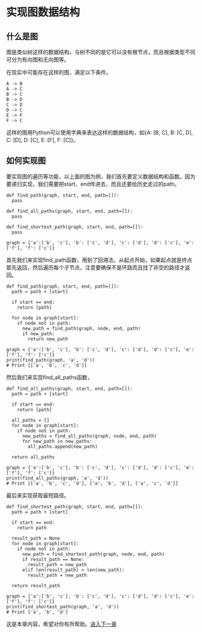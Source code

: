 
# 实现图数据结构

## 什么是图

图是类似树这样的数据结构，与树不同的是它可以没有根节点，而且根据类型不同可分为有向图和无向图等。

在现实中可能存在这样的图，满足以下条件。

```
A -> B
A -> C
B -> C
B -> D
C -> D
D -> C
E -> F
F -> C
```

这样的图用Python可以使用字典来表达这样的数据结构，如{A: [B, C], B: [C, D], C: [D], D: [C], E: [F], F: [C]}。

## 如何实现图

要实现图的遍历等功能，以上面的图为例，我们首先要定义数据结构和函数。因为要递归实现，我们需要把start、end传进去，而且还要给历史走过的path。

```
def find_path(graph, start, end, path=[]):
  pass

def find_all_paths(graph, start, end, path=[]):
  pass

def find_shortest_path(graph, start, end, path=[]):
  pass

graph = {'a':['b', 'c'], 'b': ['c', 'd'], 'c': ['d'], 'd': ['c'], 'e': ['f'], 'f': ['c']}
```

首先我们来实现find_path函数，用到了回溯法，从起点开始，如果起点就是终点那先返回，然后遍历每个子节点，注意要确保不是环路而且找了非空的路径才返回。

```
def find_path(graph, start, end, path=[]):
  path = path + [start]

  if start == end:
    return [path]

  for node in graph[start]:
    if node not in path:
      new_path = find_path(graph, node, end, path)
      if new_path:
        return new_path

graph = {'a':['b', 'c'], 'b': ['c', 'd'], 'c': ['d'], 'd': ['c'], 'e': ['f'], 'f': ['c']}
print(find_path(graph, 'a', 'd'))
# Print [['a', 'b', 'c', 'd']]
```

然后我们来实现find_all_paths函数，

```
def find_all_paths(graph, start, end, path=[]):
  path = path + [start]

  if start == end:
    return [path]

  all_paths = []
  for node in graph[start]:
    if node not in path:
      new_paths = find_all_paths(graph, node, end, path)
      for new_path in new_paths:
        all_paths.append(new_path)

  return all_paths

graph = {'a':['b', 'c'], 'b': ['c', 'd'], 'c': ['d'], 'd': ['c'], 'e': ['f'], 'f': ['c']}
print(find_all_paths(graph, 'a', 'd'))
# Print [['a', 'b', 'c', 'd'], ['a', 'b', 'd'], ['a', 'c', 'd']]
```

最后来实现获取最短路径。

```
def find_shortest_path(graph, start, end, path=[]):
  path = path + [start]

  if start == end:
    return path

  result_path = None
  for node in graph[start]:
    if node not in path:
      new_path = find_shortest_path(graph, node, end, path)
      if result_path == None:
        result_path = new_path
      elif len(result_path) > len(new_path):
        result_path = new_path

  return result_path

graph = {'a':['b', 'c'], 'b': ['c', 'd'], 'c': ['d'], 'd': ['c'], 'e': ['f'], 'f': ['c']}
print(find_shortest_path(graph, 'a', 'd'))
# Print ['a', 'b', 'd']
```

这是本章内容，希望对你有所帮助。[进入下一章](./015图.md)